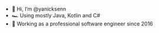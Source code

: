- 👋 Hi, I’m @yanicksenn
- 🏎 Using mostly Java, Kotlin and C#
- 🏢 Working as a professional software engineer since 2016

<!---
yanicksenn/yanicksenn is a ✨ special ✨ repository because its `README.md` (this file) appears on your GitHub profile.
You can click the Preview link to take a look at your changes.
--->
